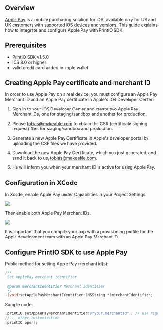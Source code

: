 Overview
--------

[Apple Pay](https://developer.apple.com/apple-pay/) is a mobile purchasing solution for iOS, available only for US and UK customers with supported iOS devices and versions. This guide explains how to integrate and configure Apple Pay with PrintIO SDK.

Prerequisites
-------------

- PrintIO SDK v1.5.0
- iOS 8.0 or higher
- valid credit card added in apple wallet

Creating Apple Pay certificate and merchant ID
----------------------------------------------

In order to use Apple Pay on a real device, you must configure an Apple Pay Merchant ID and an Apple Pay certificate in Apple's iOS Developer Center:

1. Sign in to your iOS Developer Center and create two Apple Pay Merchant IDs, one for staging/sandbox and another for production.

2. Please tobias@makeable.com to obtain the CSR (certificate signing request) files for staging/sandbox and production. 

3. Generate a new Apple Pay Certificate in Apple's developer portal by uploading the CSR files we have provided.

4. Download the new Apple Pay Certificate, which you just generated, and send it back to us, tobias@makeable.com.

5. He will inform you when your merchant ID is active for using Apple Pay.

Configuration in XCode
----------------------

In Xcode, enable Apple Pay under Capabilities in your Project Settings.

![](https://dl.dropboxusercontent.com/u/19321066/printIO/Screen%20Shot%202015-08-26%20at%201.45.09%20PM.png)

Then enable both Apple Pay Merchant IDs.

![](https://dl.dropboxusercontent.com/u/19321066/printIO/Screen%20Shot%202015-08-26%20at%201.46.07%20PM.png)

It is important that you compile your app with a provisioning profile for the Apple development team with an Apple Pay Merchant ID. 

Configure PrintIO SDK to use Apple Pay
--------------------------------------

Public method for setting Apple Pay merchant id(s):

```Objective-C
/**
 Set ApplePay merchant identifier
 
 @param merchantIdentifier Merchant Identifier
 */
-(void)setApplePayMerchantIdentifier:(NSString *)merchantIdentifier;
```
Sample code:
```Objective-C
[printIO setApplePayMerchantIdentifier:@"your.merchantid"]; // use right merchant id for staging and production
//... other customization
[printIO open];
```
